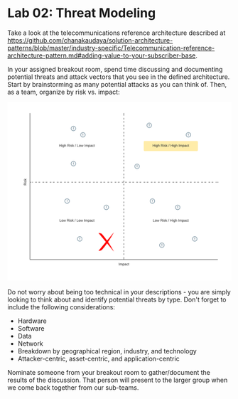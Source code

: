 # Lab 02: Threat Modeling

Take a look at the telecommunications reference architecture described at https://github.com/chanakaudaya/solution-architecture-patterns/blob/master/industry-specific/Telecommunication-reference-architecture-pattern.md#adding-value-to-your-subscriber-base.

In your assigned breakout room, spend time discussing and documenting potential threats and attack vectors that you see in the defined architecture. Start by brainstorming as many potential attacks as you can think of. Then, as a team, organize by risk vs. impact:

![Graph](./graph.png)

Do not worry about being too technical in your descriptions - you are simply looking to think about and identify potential threats by type. Don't forget to include the following considerations:

* Hardware
* Software
* Data
* Network
* Breakdown by geographical region, industry, and technology
* Attacker-centric, asset-centric, and application-centric

Nominate someone from your breakout room to gather/document the results of the discussion. That person will present to the larger group when we come back together from our sub-teams.